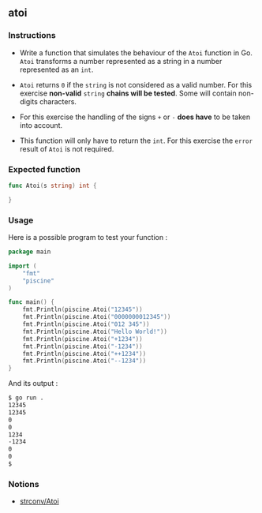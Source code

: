 ## atoi

### Instructions

- Write a function that simulates the behaviour of the `Atoi` function in Go. `Atoi` transforms a number represented as a string in a number represented as an `int`.

- `Atoi` returns `0` if the `string` is not considered as a valid number. For this exercise **non-valid** `string` **chains will be tested**. Some will contain non-digits characters.

- For this exercise the handling of the signs `+` or `-` **does have** to be taken into account.

- This function will only have to return the `int`. For this exercise the `error` result of `Atoi` is not required.

### Expected function
```go
func Atoi(s string) int {

}
```

### Usage

Here is a possible program to test your function :
```go
package main

import (
	"fmt"
	"piscine"
)

func main() {
	fmt.Println(piscine.Atoi("12345"))
	fmt.Println(piscine.Atoi("0000000012345"))
	fmt.Println(piscine.Atoi("012 345"))
	fmt.Println(piscine.Atoi("Hello World!"))
	fmt.Println(piscine.Atoi("+1234"))
	fmt.Println(piscine.Atoi("-1234"))
	fmt.Println(piscine.Atoi("++1234"))
	fmt.Println(piscine.Atoi("--1234"))
}
```

And its output :
```bash
$ go run .
12345
12345
0
0
1234
-1234
0
0
$
```

### Notions

- [strconv/Atoi](https://golang.org/pkg/strconv/#Atoi)
